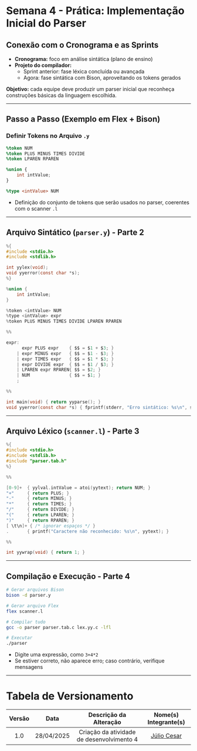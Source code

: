 # Semana 4 - Prática: Implementação Inicial do Parser

## Conexão com o Cronograma e as Sprints

- **Cronograma:** foco em análise sintática (plano de ensino)
- **Projeto do compilador:**
  - Sprint anterior: fase léxica concluída ou avançada
  - Agora: fase sintática com Bison, aproveitando os tokens gerados

**Objetivo:** cada equipe deve produzir um parser inicial que reconheça construções básicas da linguagem escolhida.

---

## Passo a Passo (Exemplo em Flex + Bison)

### Definir Tokens no Arquivo `.y`

```yacc
%token NUM
%token PLUS MINUS TIMES DIVIDE
%token LPAREN RPAREN

%union {
    int intValue;
}

%type <intValue> NUM
```

- Definição do conjunto de tokens que serão usados no parser, coerentes com o scanner `.l`

---

## Arquivo Sintático (`parser.y`) - Parte 2

```c
%{
#include <stdio.h>
#include <stdlib.h>

int yylex(void);
void yyerror(const char *s);
%}

%union {
    int intValue;
}

%token <intValue> NUM
%type <intValue> expr
%token PLUS MINUS TIMES DIVIDE LPAREN RPAREN

%%

expr:
      expr PLUS expr    { $$ = $1 + $3; }
    | expr MINUS expr   { $$ = $1 - $3; }
    | expr TIMES expr   { $$ = $1 * $3; }
    | expr DIVIDE expr  { $$ = $1 / $3; }
    | LPAREN expr RPAREN{ $$ = $2; }
    | NUM               { $$ = $1; }
    ;

%%

int main(void) { return yyparse(); }
void yyerror(const char *s) { fprintf(stderr, "Erro sintático: %s\n", s); }
```

---

## Arquivo Léxico (`scanner.l`) - Parte 3

```c
%{
#include <stdio.h>
#include <stdlib.h>
#include "parser.tab.h"
%}

%%

[0-9]+  { yylval.intValue = atoi(yytext); return NUM; }
"+"     { return PLUS; }
"-"     { return MINUS; }
"*"     { return TIMES; }
"/"     { return DIVIDE; }
"("     { return LPAREN; }
")"     { return RPAREN; }
[ \t\n]+ { /* ignorar espaços */ }
.       { printf("Caractere não reconhecido: %s\n", yytext); }

%%

int yywrap(void) { return 1; }
```

---

## Compilação e Execução - Parte 4

```bash
# Gerar arquivos Bison
bison -d parser.y

# Gerar arquivo Flex
flex scanner.l

# Compilar tudo
gcc -o parser parser.tab.c lex.yy.c -lfl

# Executar
./parser
```

- Digite uma expressão, como `3+4*2`
- Se estiver correto, não aparece erro; caso contrário, verifique mensagens

---

# Tabela de Versionamento 

| Versão | Data       | Descrição da Alteração              | Nome(s) Integrante(s) |
| :----: | :--------: | :---------------------------------: | :-------------------: |
| 1.0    | 28/04/2025 | Criação da atividade de desenvolvimento 4  | [Júlio Cesar](https://github.com/Julio1099)        |
